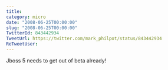 ```yaml
---
title: 
category: micro
date: "2008-06-25T00:00:00"
slug: "2008-06-25T00:00:00"
TwitterId: 843442934
TweetUrl: https://twitter.com/mark_philpot/status/843442934
ReTweetUser: 
---
```


Jboss 5 needs to get out of beta already!